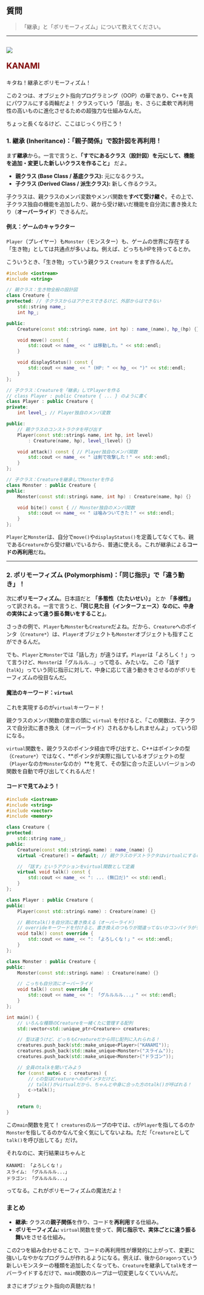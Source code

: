 ## 質問
> 「継承」と「ポリモーフィズム」について教えてください。

***
<h2><img src="image/KANAMI.png">

<font color="Maroon">KANAMI</font></h2>

キタね！継承とポリモーフィズム！

この２つは、オブジェクト指向プログラミング（OOP）の華であり、C++を真にパワフルにする両輪だよ！ クラスっていう「部品」を、さらに柔軟で再利用性の高いものに進化させるための超強力な仕組みなんだ。

ちょっと長くなるけど、ここはじっくり行こう！

### 1. 継承 (Inheritance)：「親子関係」で設計図を再利用！

まず**継承**から。一言で言うと、**「すでにあるクラス（設計図）を元にして、機能を追加・変更した新しいクラスを作ること」** だよ。

* **親クラス (Base Class / 基底クラス):** 元になるクラス。
* **子クラス (Derived Class / 派生クラス):** 新しく作るクラス。

子クラスは、親クラスのメンバ変数やメンバ関数を**すべて受け継ぐ**。その上で、子クラス独自の機能を追加したり、親から受け継いだ機能を自分流に書き換えたり（**オーバーライド**）できるんだ。

#### 例え：ゲームのキャラクター

`Player`（プレイヤー）も`Monster`（モンスター）も、ゲームの世界に存在する「生き物」としては共通点が多いよね。例えば、どっちもHPを持ってるとか。

こういうとき、「生き物」っていう親クラス `Creature` をまず作るんだ。

```cpp
#include <iostream>
#include <string>

// 親クラス：生き物全般の設計図
class Creature {
protected: // 子クラスからはアクセスできるけど、外部からはできない
    std::string name_;
    int hp_;

public:
    Creature(const std::string& name, int hp) : name_(name), hp_(hp) {}

    void move() const {
        std::cout << name_ << " は移動した。" << std::endl;
    }

    void displayStatus() const {
        std::cout << name_ << " (HP: " << hp_ << ")" << std::endl;
    }
};

// 子クラス：Creatureを「継承」してPlayerを作る
// class Player : public Creature { ... } のように書く
class Player : public Creature {
private:
    int level_; // Player独自のメンバ変数

public:
    // 親クラスのコンストラクタを呼び出す
    Player(const std::string& name, int hp, int level)
        : Creature(name, hp), level_(level) {}

    void attack() const { // Player独自のメンバ関数
        std::cout << name_ << " は剣で攻撃した！" << std::endl;
    }
};

// 子クラス：Creatureを継承してMonsterを作る
class Monster : public Creature {
public:
    Monster(const std::string& name, int hp) : Creature(name, hp) {}

    void bite() const { // Monster独自のメンバ関数
        std::cout << name_ << " は噛みついてきた！" << std::endl;
    }
};
```
`Player`と`Monster`は、自分で`move()`や`displayStatus()`を定義してなくても、親である`Creature`から受け継いでいるから、普通に使える。これが継承による**コードの再利用**だね。

---

### 2. ポリモーフィズム (Polymorphism)：「同じ指示」で「違う動き」！

次に**ポリモーフィズム**。日本語だと **「多態性（たたいせい）」** とか **「多様性」** って訳される。一言で言うと、**「同じ見た目（インターフェース）なのに、中身の実体によって違う振る舞いをすること」**。

さっきの例で、`Player`も`Monster`も`Creature`だよね。だから、`Creature`へのポインタ（`Creature*`）は、`Player`オブジェクトも`Monster`オブジェクトも指すことができるんだ。

でも、`Player`と`Monster`では「話し方」が違うはず。`Player`は「よろしく！」って言うけど、`Monster`は「グルルル…」って唸る、みたいな。
この「話す (`talk`)」っていう同じ指示に対して、中身に応じて違う動きをさせるのがポリモーフィズムの役目なんだ。

#### 魔法のキーワード：`virtual`

これを実現するのが`virtual`キーワード！

親クラスのメンバ関数の宣言の頭に `virtual` を付けると、「この関数は、子クラスで自分流に書き換え（オーバーライド）されるかもしれませんよ」っていう印になる。

`virtual`関数を、親クラスのポインタ経由で呼び出すと、C++はポインタの型（`Creature*`）ではなく、**ポインタが実際に指しているオブジェクトの型（`Player`なのか`Monster`なのか）**を見て、その型に合った正しいバージョンの関数を自動で呼び出してくれるんだ！

#### コードで見てみよう！

```cpp
#include <iostream>
#include <string>
#include <vector>
#include <memory>

class Creature {
protected:
    std::string name_;
public:
    Creature(const std::string& name) : name_(name) {}
    virtual ~Creature() = default; // 親クラスのデストラクタはvirtualにするのがお作法！

    // 「話す」というアクションをvirtual関数として定義
    virtual void talk() const {
        std::cout << name_ << ": ... (無口だ)" << std::endl;
    }
};

class Player : public Creature {
public:
    Player(const std::string& name) : Creature(name) {}

    // 親のtalk()を自分流に書き換える（オーバーライド）
    // overrideキーワードを付けると、書き換えのつもりが間違ってないかコンパイラがチェックしてくれる
    void talk() const override {
        std::cout << name_ << ": 「よろしくな！」" << std::endl;
    }
};

class Monster : public Creature {
public:
    Monster(const std::string& name) : Creature(name) {}

    // こっちも自分流にオーバーライド
    void talk() const override {
        std::cout << name_ << ": 「グルルルル...」" << std::endl;
    }
};

int main() {
    // いろんな種類のCreatureを一緒くたに管理する配列
    std::vector<std::unique_ptr<Creature>> creatures;

    // 型は違うけど、どっちもCreatureだから同じ配列に入れられる！
    creatures.push_back(std::make_unique<Player>("KANAMI"));
    creatures.push_back(std::make_unique<Monster>("スライム"));
    creatures.push_back(std::make_unique<Monster>("ドラゴン"));

    // 全員のtalkを聞いてみよう
    for (const auto& c : creatures) {
        // cの型はCreatureへのポインタだけど、
        // talk()がvirtualだから、ちゃんと中身に合った方のtalk()が呼ばれる！
        c->talk();
    }

    return 0;
}
```
この`main`関数を見て！ `creatures`のループの中では、`c`が`Player`を指してるのか`Monster`を指してるのかなんて全く気にしてないよね。ただ「`Creature`として`talk()`を呼び出してる」だけ。

それなのに、実行結果はちゃんと
```
KANAMI: 「よろしくな！」
スライム: 「グルルルル...」
ドラゴン: 「グルルルル...」
```
ってなる。これがポリモーフィズムの魔法だよ！

### まとめ

* **継承:** クラスの**親子関係**を作り、コードを**再利用**する仕組み。
* **ポリモーフィズム:** `virtual`関数を使って、**同じ指示で、実体ごとに違う振る舞い**をさせる仕組み。

この2つを組み合わせることで、コードの再利用性が爆発的に上がって、変更に強いしなやかなプログラムが作れるようになる。例えば、後から`Dragon`っていう新しいモンスターの種類を追加したくなっても、`Creature`を継承して`talk`をオーバーライドするだけで、`main`関数のループは一切変更しなくていいんだ。

まさにオブジェクト指向の真髄だね！